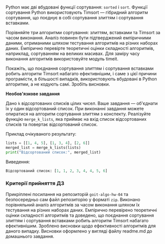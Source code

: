 Python має дві вбудовані функції сортування: `sorted` і `sort`. Функції сортування Python використовують Timsort — гібридний алгоритм сортування, що поєднує в собі сортування злиттям і сортування вставками.

Порівняйте три алгоритми сортування: злиттям, вставками та Timsort за часом виконання. Аналіз повинен бути підтверджений емпіричними даними, отриманими шляхом тестування алгоритмів на різних наборах даних. Емпірично перевірте теоретичні оцінки складності алгоритмів, наприклад, сортуванням на великих масивах. Для заміру часу виконання алгоритмів використовуйте модуль timeit.

Покажіть, що поєднання сортування злиттям і сортування вставками робить алгоритм Timsort набагато ефективнішим, і саме з цієї причини програмісти, в більшості випадків, використовують вбудовані в Python алгоритми, а не кодують самі. Зробіть висновки.

**Необов'язкове завдання**

Дано `k` відсортованих списків цілих чисел. Ваше завдання — об'єднати їх у один відсортований список. При виконанні завдання можете опиратися на алгоритм сортування злиттям з конспекту. Реалізуйте функцію `merge_k_lists`, яка приймає на вхід список відсортованих списків та повертає відсортований список.

Приклад очікуваного результату:

```Python
lists = [[1, 4, 5], [1, 3, 4], [2, 6]]
merged_list = merge_k_lists(lists)
print("Відсортований список:", merged_list)
```

Виведення:

```Python
Відсортований список: [1, 1, 2, 3, 4, 4, 5, 6]
```

### Критерії прийняття ДЗ

Прикріплені посилання на репозиторій `goit-algo-hw-04` та безпосередньо сам файл репозиторію у форматі `zip`.
Виконано порівняльний аналіз алгоритмів за часом виконання шляхом їх тестування на різних наборах даних.
Емпірично перевірено теоретичні оцінки складності алгоритмів та доведено, що поєднання сортування злиттям і сортування вставками робить алгоритм Timsort набагато ефективнішим.
Зроблено висновки щодо ефективності алгоритмів для даного випадку. Висновки оформлено у вигляді файлу readme.md до домашнього завдання.

